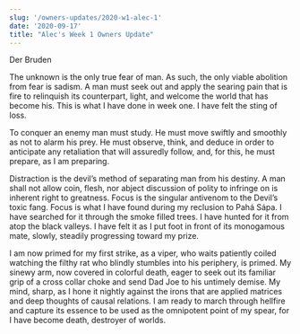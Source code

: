 ```yaml
---
slug: '/owners-updates/2020-w1-alec-1'
date: '2020-09-17'
title: "Alec's Week 1 Owners Update"
---
```


Der Bruden

The unknown is the only true fear of man. As such, the only viable abolition from fear is sadism. A man must seek out and apply the searing pain that is fire to relinquish its counterpart, light, and welcome the world that has become his. This is what I have done in week one. I have felt the sting of loss.

To conquer an enemy man must study. He must move swiftly and smoothly as not to alarm his prey. He must observe, think, and deduce in order to anticipate any retaliation that will assuredly follow, and, for this, he must prepare, as I am preparing.

Distraction is the devil’s method of separating man from his destiny. A man shall not allow coin, flesh, nor abject discussion of polity to infringe on is inherent right to greatness. Focus is the singular antivenom to the Devil’s toxic fang. Focus is what I have found during my reclusion to Pahá Sápa. I have searched for it through the smoke filled trees. I have hunted for it from atop the black valleys. I have felt it as I put foot in front of its monogamous mate, slowly, steadily progressing toward my prize.

I am now primed for my first strike, as a viper, who waits patiently coiled watching the filthy rat who blindly stumbles into his periphery, is primed. My sinewy arm, now covered in colorful death, eager to seek out its familiar grip of a cross collar choke and send Dad Joe to his untimely demise. My mind, sharp, as I hone it nightly against the irons that are applied matrices and deep thoughts of causal relations. I am ready to march through hellfire and capture its essence to be used as the omnipotent point of my spear, for I have become death, destroyer of worlds.
